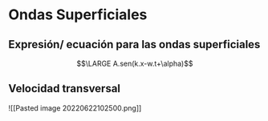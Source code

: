 # Ondas Superficiales

## Expresión/ ecuación para las ondas superficiales 

$$\LARGE A.sen(k.x-w.t+\alpha)$$


## Velocidad transversal

![[Pasted image 20220622102500.png]]